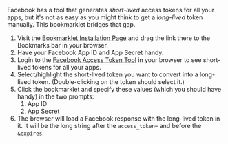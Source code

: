 Facebook has a tool that generates *short-lived* access tokens for all your apps, but it's not as easy as you might think to get a *long-lived* token manually. This bookmarklet bridges that gap.

1. Visit the <a href="https://dl.dropbox.com/u/82944/facebook-access-token-bookmarklet.html" target="_blank">Bookmarklet Installation Page</a> and drag the link there to the Bookmarks bar in your browser.
1. Have your Facebook App ID and App Secret handy.
1. Login to the <a href="https://developers.facebook.com/tools/access_token/" target="_blank">Facebook Access Token Tool</a> in your browser to see short-lived tokens for all your apps.
1. Select/highlight the short-lived token you want to convert into a long-lived token. (Double-clicking on the token should select it.)
1. Click the bookmarklet and specify these values (which you should have handy) in the two prompts:
    1. App ID
    1. App Secret
1. The browser will load a Facebook response with the long-lived token in it. It will be the long string after the <code>access_token=</code> and before the <code>&expires</code>.